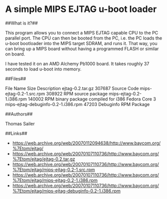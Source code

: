 A simple MIPS EJTAG u-boot loader
=================================

##What is it?##

   This program allows you to connect a MIPS EJTAG capable CPU to the PC parallel port. The CPU can then be booted from the PC, i.e. the PC loads the u-boot bootloader into the MIPS target SDRAM, and runs it.
   That way, you can bring up a MIPS board without having a programmed FLASH or similar on board.

   I have tested it on an AMD Alchemy Pb1000 board. It takes roughly 37 seconds to load u-boot into memory.

##Files##

   File Name                             Size Description
   ejtag-0.2.tar.gz                    307687 Source Code
   mips-ejtag-0.2-1.src.rpm            308922 RPM source package
   mips-ejtag-0.2-1.i386.rpm           140002 RPM binary package compiled for i386 Fedora Core 3
   mips-ejtag-debuginfo-0.2-1.i386.rpm  47203 Debuginfo RPM Package

##Authors##

   Thomas Sailer

##Links##

* https://web.archive.org/web/20070112094638/http://www.baycom.org/%7Etom/ejtag/
* https://web.archive.org/web/20070107110736/http://www.baycom.org/%7Etom/ejtag/ejtag-0.2.tar.gz
* https://web.archive.org/web/20070107110736/http://www.baycom.org/%7Etom/ejtag/mips-ejtag-0.2-1.src.rpm
* https://web.archive.org/web/20070107110736/http://www.baycom.org/%7Etom/ejtag/mips-ejtag-0.2-1.i386.rpm
* https://web.archive.org/web/20070107110736/http://www.baycom.org/%7Etom/ejtag/mips-ejtag-debuginfo-0.2-1.i386.rpm
